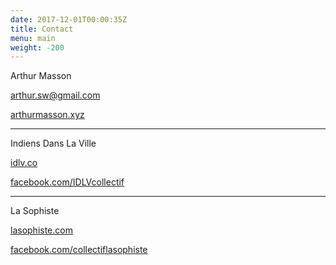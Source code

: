 ```yaml
---
date: 2017-12-01T00:00:35Z
title: Contact
menu: main
weight: -200
---
```


Arthur Masson

[arthur.sw@gmail.com](mailto:arthur.sw@gmail.com)

[arthurmasson.xyz](http://arthurmasson.xyz)

---

Indiens Dans La Ville

[idlv.co](http://idlv.co)

[facebook.com/IDLVcollectif](facebook.com/IDLVcollectif)

---

La Sophiste

[lasophiste.com](http://lasophiste.com)

[facebook.com/collectiflasophiste](facebook.com/collectiflasophiste)